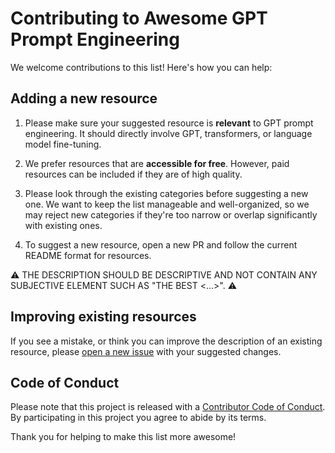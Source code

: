 # Contributing to Awesome GPT Prompt Engineering

We welcome contributions to this list! Here's how you can help:

## Adding a new resource

1. Please make sure your suggested resource is **relevant** to GPT prompt engineering. It should directly involve GPT, transformers, or language model fine-tuning.

2. We prefer resources that are **accessible for free**. However, paid resources can be included if they are of high quality.

3. Please look through the existing categories before suggesting a new one. We want to keep the list manageable and well-organized, so we may reject new categories if they're too narrow or overlap significantly with existing ones.

4. To suggest a new resource, open a new PR and follow the current README format for resources.

⚠️ THE DESCRIPTION SHOULD BE DESCRIPTIVE AND NOT CONTAIN ANY SUBJECTIVE ELEMENT SUCH AS "THE BEST <...>". ⚠️

## Improving existing resources

If you see a mistake, or think you can improve the description of an existing resource, please [open a new issue](https://github.com/username/repo/issues/new) with your suggested changes.

## Code of Conduct

Please note that this project is released with a [Contributor Code of Conduct](code-of-conduct.md). By participating in this project you agree to abide by its terms.

Thank you for helping to make this list more awesome!
